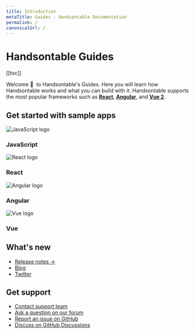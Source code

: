 ```yaml
---
title: Introduction
metaTitle: Guides - Handsontable Documentation
permalink: /
canonicalUrl: /
---
```


# Handsontable Guides

[[toc]]

Welcome 👋&nbsp; to Handsontable's Guides. Here you will learn how Handsontable works and what you can build with it. Handsontable supports the most popular frameworks such as **[React](@/guides/integrate-with-react/react-simple-example.md)**, **[Angular](@/guides/integrate-with-angular/angular-simple-example.md)**, and **[Vue 2](@/guides/integrate-with-vue/vue-simple-example.md)**.

## Get started with sample apps

<div class="row-items-container">
  <Link href="/docs/{docsVersion}/binding-to-data/" hide-latest-version class="row-item">
    <Img class="integration-framework-logo" src="/docs/{docsVersion}/img/pages/introduction/javascript.svg" alt="JavaScript logo" />
    <h3>JavaScript</h3>
  </Link>
  <Link href="/docs/{docsVersion}/react-simple-example/" hide-latest-version class="row-item">
    <Img class="integration-framework-logo" src="/docs/{docsVersion}/img/pages/introduction/react.svg" alt="React logo" />
    <h3>React</h3>
  </Link>
  <Link href="/docs/{docsVersion}/angular-simple-example/" hide-latest-version class="row-item">
    <Img class="integration-framework-logo" src="/docs/{docsVersion}/img/pages/introduction/angular.svg" alt="Angular logo" />
    <h3>Angular</h3>
  </Link>
  <Link href="/docs/{docsVersion}/vue-simple-example/" hide-latest-version class="row-item">
    <Img class="integration-framework-logo" src="/docs/{docsVersion}/img/pages/introduction/vue.svg" alt="Vue logo" />
    <h3>Vue</h3>
  </Link>
</div>

## What's new

- [Release notes &#8594;](@/guides/upgrade-and-migration/release-notes.md)
- [Blog](https://handsontable.com/blog)
- [Twitter](https://twitter.com/handsontable)

## Get support

- [Contact support team](https://handsontable.com/contact?category=technical_support)
- [Ask a question on our forum](https://forum.handsontable.com)
- [Report an issue on GitHub](https://github.com/handsontable/handsontable/issues)
- [Discuss on GitHub Discussions](https://github.com/handsontable/handsontable/discussions)
